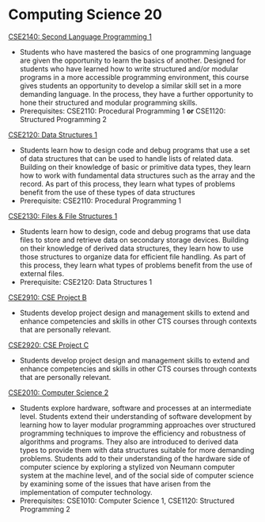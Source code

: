 # Computing Science 20

[CSE2140: Second Language Programming 1](CSE2140.md)

* Students who have mastered the basics of one programming language are given the opportunity to learn the basics of another. Designed for students who have learned how to write structured and/or modular programs in a more accessible programming environment, this course gives students an opportunity to develop a similar skill set in a more demanding language. In the process, they have a further opportunity to hone their structured and modular programming skills.
* Prerequisites: CSE2110: Procedural Programming 1 **or** CSE1120: Structured Programming 2

[CSE2120: Data Structures 1](CSE2120.md)

* Students learn how to design code and debug programs that use a set of data structures that can be used to handle lists of related data. Building on their knowledge of basic or primitive data types, they learn how to work with fundamental data structures such as the array and the record. As part of this process, they learn what types of problems benefit from the use of these types of data structures
* Prerequisite: CSE2110: Procedural Programming 1

[CSE2130: Files & File Structures 1](CSE2130.md)

* Students learn how to design, code and debug programs that use data files to store and retrieve data on secondary storage devices. Building on their knowledge of derived data structures, they learn how to use those structures to organize data for efficient file handling. As part of this process, they learn what types of problems benefit from the use of external files.
* Prerequisite: CSE2120: Data Structures 1

[CSE2910: CSE Project B](CSE2910.md)

* Students develop project design and management skills to extend and enhance competencies and skills in other CTS courses through contexts that are personally relevant.

[CSE2920: CSE Project C](CSE2920.md)

* Students develop project design and management skills to extend and enhance competencies and skills in other CTS courses through contexts that are personally relevant.

[CSE2010: Computer Science 2](CSE2010.md)

* Students explore hardware, software and processes at an intermediate level. Students extend their understanding of software development by learning how to layer modular programming approaches over structured programming techniques to improve the efficiency and robustness of algorithms and programs. They also are introduced to derived data types to provide them with data structures suitable for more demanding problems. Students add to their understanding of the hardware side of computer science by exploring a stylized von Neumann computer system at the machine level, and of the social side of computer science by examining some of the issues that have arisen from the implementation of computer technology.
* Prerequisites: CSE1010: Computer Science 1, CSE1120: Structured Programming 2
